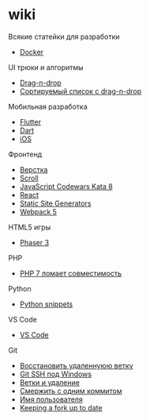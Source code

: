 # wiki

Всякие статейки для разработки

- [Docker](./docker/README.MD)


UI трюки и алгоритмы

- [Drag-n-drop](./algo/ui/drag-n-drop.md)
- [Сортируемый список с drag-n-drop](./algo/ui/dnd-sortable-list.md)

Мобильная разработка

- [Flutter](flutter/README.md)
- [Dart](dart/README.md)
- [iOS](ios/README.md)

Фронтенд

- [Верстка](front/common/verstka.md)
- [Scroll](front/scroll/README.MD)
- [JavaScript Codewars Kata 8](javascript/kata/kata8.md)
- [React](react/README.md)
- [Static Site Generators](ssg/readme.md)
- [Webpack 5](webpack/README.md)

HTML5 игры

- [Phaser 3](phaser/README.md)

PHP

- [PHP 7 ломает совместимость](php/index.md)

Python

- [Python snippets](python/readme.md)

VS Code

- [VS Code](vscode/index.md)

Git

- [Восстановить удаленнуюю ветку](git/undelete.md)
- [Git SSH под Windows](git/ssh.md)
- [Ветки и удаление](git/commands.md)
- [Смержить с одним коммитом](git/merge.md)
- [Имя пользователя](git/username.md)
- [Keeping a fork up to date](git/fork.md)
